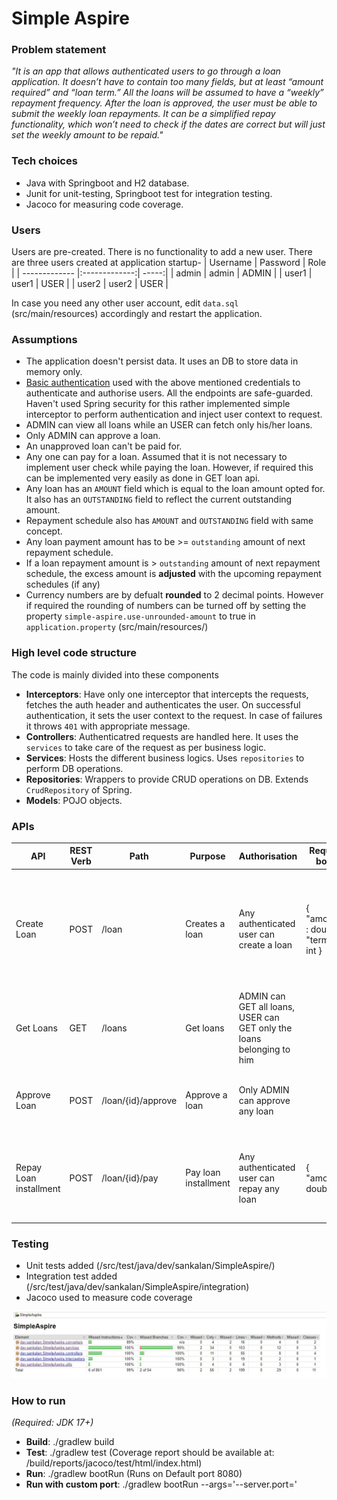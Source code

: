 # Simple Aspire
### Problem statement
*"It is an app that allows authenticated users to go through a loan application. It doesn’t have to contain too many fields, but at least “amount
required” and “loan term.” All the loans will be assumed to have a “weekly” repayment frequency.
After the loan is approved, the user must be able to submit the weekly loan repayments. It can be a simplified repay functionality, which won’t
need to check if the dates are correct but will just set the weekly amount to be repaid."*

### Tech choices
- Java with Springboot and H2 database.
- Junit for unit-testing, Springboot test for integration testing.
- Jacoco for measuring code coverage.

### Users
Users are pre-created. There is no functionality to add a new user. There are three users created at application startup-
| Username        | Password           | Role  |
| ------------- |:-------------:| -----:|
| admin      | admin | ADMIN |
| user1      | user1      |   USER |
| user2 | user2      |    USER |

In case you need any other user account, edit `data.sql` (src/main/resources) accordingly and restart the application.

### Assumptions
- The application doesn't persist data. It uses an DB to store data in memory only.
- [Basic authentication]([https://swagger.io/docs/specification/2-0/authentication/basic-authentication/#:~:text=Basic%20authentication%20is%20a%20very,%2Dencoded%20username%3Apassword%20string.) used with the above mentioned credentials to authenticate and authorise users. All the endpoints are safe-guarded. Haven't used Spring security for this rather implemented simple interceptor to perform authentication and inject user context to request.
- ADMIN can view all loans while an USER can fetch only his/her loans.
- Only ADMIN can approve a loan.
- An unapproved loan can't be paid for.
- Any one can pay for a loan. Assumed that it is not necessary to implement user check while paying the loan. However, if required this can be implemented very easily as done in GET loan api.
- Any loan has an `AMOUNT` field which is equal to the loan amount opted for. It also has an `OUTSTANDING` field to reflect the current outstanding amount.
- Repayment schedule also has `AMOUNT` and `OUTSTANDING` field with same concept.
- Any loan payment amount has to be >= `outstanding` amount of next repayment schedule.
- If a loan repayment amount is > `outstanding` amount of next repayment schedule, the excess amount is **adjusted** with the upcoming repayment schedules (if any)
- Currency numbers are by defualt **rounded** to 2 decimal points. However if required the rounding of numbers can be turned off by setting the property `simple-aspire.use-unrounded-amount` to true in `application.property` (src/main/resources/)

### High level code structure
The code is mainly divided into these components

- **Interceptors**: Have only one interceptor that intercepts the requests, fetches the auth header and authenticates the user. On successful authentication, it sets the user context to the request. In case of failures it throws `401` with appropriate message.
- **Controllers**: Authenticatred requests are handled here. It uses the `services` to take care of the request as per business logic.
- **Services**: Hosts the different business logics. Uses `repositories` to perform DB operations.
- **Repositories**: Wrappers to provide CRUD operations on DB. Extends `CrudRepository` of Spring.
- **Models**: POJO objects.

### APIs

| API                    | REST Verb | Path               | Purpose              | Authorisation                                                         | Request body                        | Response                                                                                    | Error Conditions                                                                                       |
|------------------------|-----------|--------------------|----------------------|-----------------------------------------------------------------------|-------------------------------------|---------------------------------------------------------------------------------------------|--------------------------------------------------------------------------------------------------------|
| Create Loan            | POST      | /loan              | Creates a loan       | Any authenticated user can create a loan                              | { "amount" : double, "term" : int } | **Response Body**: {}, **Response Code**: 201,  **Response Header**: `Location` header is set with loan ID | **400**: Invalid input (amount and term should be > 0),   **500**: Authenticated user is invalid or server |
| Get Loans              | GET       | /loans             | Get loans            | ADMIN can GET all loans, USER can GET only the loans belonging to him |                                     | **Response Body**: List of Loans **Response code**: 200                                             | **500**: Authenticated user is invalid or server error                                                   |
| Approve Loan           | POST      | /loan/{id}/approve | Approve a loan       | Only ADMIN can approve any loan                                       |                                     | **Response code**: 200                                                                          | **404**: Loan not found,    **406**: Loan not in PENDING status,      **500**: Server error                    |
| Repay Loan installment | POST      | /loan/{id}/pay     | Pay loan installment | Any authenticated user can repay any loan                             | { "amount": double }                | **Response code**: 200                                                                          | **404**: Loan not found,    **406**: Loan not APPROVED,    **409**: Loan already PAID,    **500**: Server error   |

### Testing

- Unit tests added (/src/test/java/dev/sankalan/SimpleAspire/)
- Integration test added (/src/test/java/dev/sankalan/SimpleAspire/integration)
- Jacoco used to measure code coverage

![Code Coverage](doc/SimpleAspire-Coverage.jpg)

### How to run
*(Required: JDK 17+)*
- **Build**: ./gradlew build
- **Test**: ./gradlew test (Coverage report should be available at: /build/reports/jacoco/test/html/index.html)
- **Run**: ./gradlew bootRun (Runs on Default port 8080)
- **Run with custom port**: ./gradlew bootRun --args='--server.port=<PORT NUMBER>'
